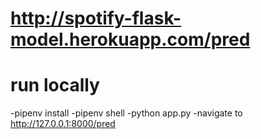 
# http://spotify-flask-model.herokuapp.com/pred

# run locally
-pipenv install
-pipenv shell
-python app.py
-navigate to http://127.0.0.1:8000/pred